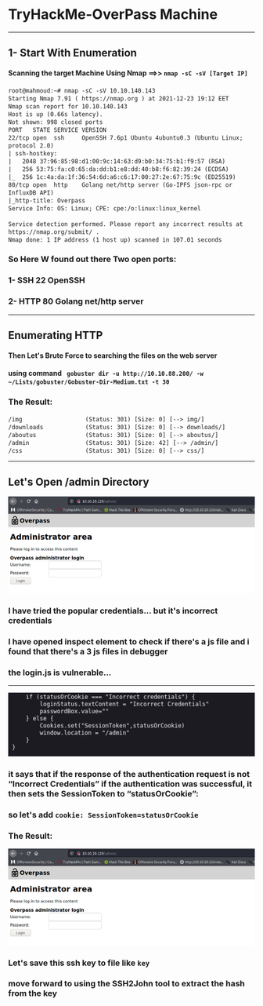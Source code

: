 # TryHackMe-OverPass Machine
----------------------------------------------------------------------
## 1- Start With Enumeration
#### Scanning the target Machine Using Nmap ==>> `nmap -sC -sV [Target IP]`
```
root@mahmoud:~# nmap -sC -sV 10.10.140.143
Starting Nmap 7.91 ( https://nmap.org ) at 2021-12-23 19:12 EET
Nmap scan report for 10.10.140.143
Host is up (0.66s latency).
Not shown: 998 closed ports
PORT   STATE SERVICE VERSION
22/tcp open  ssh     OpenSSH 7.6p1 Ubuntu 4ubuntu0.3 (Ubuntu Linux; protocol 2.0)
| ssh-hostkey: 
|   2048 37:96:85:98:d1:00:9c:14:63:d9:b0:34:75:b1:f9:57 (RSA)
|   256 53:75:fa:c0:65:da:dd:b1:e8:dd:40:b8:f6:82:39:24 (ECDSA)
|_  256 1c:4a:da:1f:36:54:6d:a6:c6:17:00:27:2e:67:75:9c (ED25519)
80/tcp open  http    Golang net/http server (Go-IPFS json-rpc or InfluxDB API)
|_http-title: Overpass
Service Info: OS: Linux; CPE: cpe:/o:linux:linux_kernel

Service detection performed. Please report any incorrect results at https://nmap.org/submit/ .
Nmap done: 1 IP address (1 host up) scanned in 107.01 seconds

```
### So Here W found out there Two open ports:
### 1- SSH 22 OpenSSH
### 2- HTTP 80 Golang net/http server
-------------------------------------------------------------------
## Enumerating HTTP
#### Then Let's Brute Force to searching the files on the web server
#### using command ` gobuster dir -u http://10.10.88.200/ -w ~/Lists/gobuster/Gobuster-Dir-Medium.txt -t 30`
### The Result:
```
/img                  (Status: 301) [Size: 0] [--> img/]
/downloads            (Status: 301) [Size: 0] [--> downloads/]
/aboutus              (Status: 301) [Size: 0] [--> aboutus/]
/admin                (Status: 301) [Size: 42] [--> /admin/]
/css                  (Status: 301) [Size: 0] [--> css/]
```
-------------------------------------------------------------------

## Let's Open /admin Directory
![Image of mahmoudashraf1344](https://github.com/0x1mahmoud/TryHackMe-Nax/blob/main/img/image-149.webp)
### I have tried the popular credentials... but it's incorrect credentials
### I have opened inspect element to check if there's a js file and i found that there's a 3 js files in debugger
### the login.js is vulnerable...
----------------------------------------------------------------------
![Image of mahmoudashraf1344](https://github.com/0x1mahmoud/TryHackMe-Nax/blob/main/img/THM2.png)
### it says that if the response of the authentication request is not “Incorrect Credentials” if the authentication was successful, it then sets the SessionToken to “statusOrCookie”:
### so let's add `cookie: SessionToken=statusOrCookie`
### The Result:
![Image of mahmoudashraf1344](https://github.com/0x1mahmoud/TryHackMe-Nax/blob/main/img/image-149.webp)
### Let's save this ssh key to file like `key`
### move forward to using the SSH2John tool to extract the hash from the key

